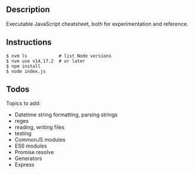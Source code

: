 ## Description

Executable JavaScript cheatsheet, both for experimentation and reference.

## Instructions

```
$ nvm ls            # list Node versions
$ nvm use v14.17.2  # or later
$ npm install
$ node index.js
```

## Todos

Topics to add:

* Datetime string formatting, parsing strings
* regex
* reading, writing files
* testing
* CommonJS modules
* ES6 modules
* Promise.resolve
* Generators
* Express
